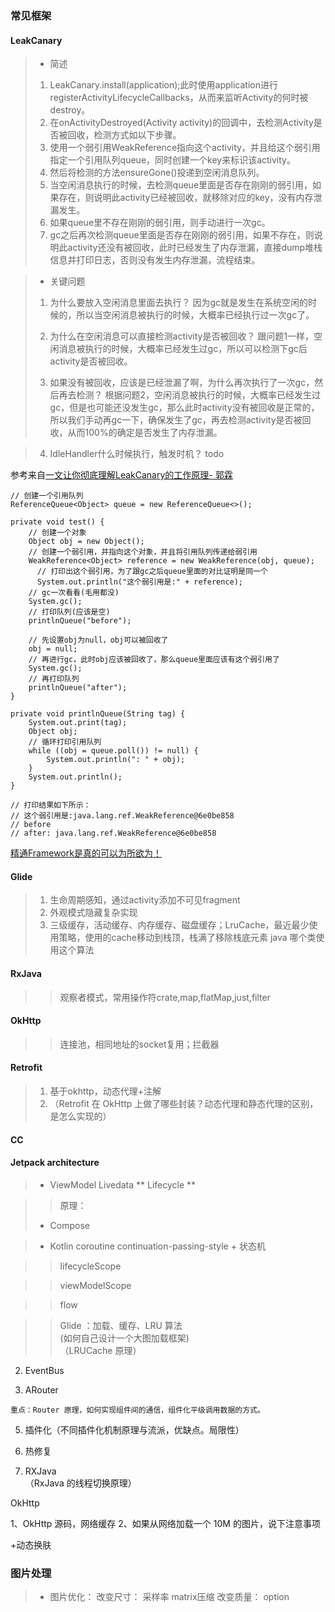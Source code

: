 ### 常见框架



#### LeakCanary

> * 简述
> 1. LeakCanary.install(application);此时使用application进行registerActivityLifecycleCallbacks，从而来监听Activity的何时被destroy。
> 2. 在onActivityDestroyed(Activity activity)的回调中，去检测Activity是否被回收，检测方式如以下步骤。
> 3. 使用一个弱引用WeakReference指向这个activity，并且给这个弱引用指定一个引用队列queue，同时创建一个key来标识该activity。
> 4. 然后将检测的方法ensureGone()投递到空闲消息队列。
> 5. 当空闲消息执行的时候，去检测queue里面是否存在刚刚的弱引用，如果存在，则说明此activity已经被回收，就移除对应的key，没有内存泄漏发生。
> 6. 如果queue里不存在刚刚的弱引用，则手动进行一次gc。
> 7. gc之后再次检测queue里面是否存在刚刚的弱引用，如果不存在，则说明此activity还没有被回收，此时已经发生了内存泄漏，直接dump堆栈信息并打印日志，否则没有发生内存泄漏，流程结束。

> + 关键问题
> 1. 为什么要放入空闲消息里面去执行？
> 因为gc就是发生在系统空闲的时候的，所以当空闲消息被执行的时候，大概率已经执行过一次gc了。
>
> 2. 为什么在空闲消息可以直接检测activity是否被回收？
> 跟问题1一样，空闲消息被执行的时候，大概率已经发生过gc，所以可以检测下gc后activity是否被回收。
>
> 3. 如果没有被回收，应该是已经泄漏了啊，为什么再次执行了一次gc，然后再去检测？
> 根据问题2，空闲消息被执行的时候，大概率已经发生过gc，但是也可能还没发生gc，那么此时activity没有被回收是正常的，所以我们手动再gc一下，确保发生了gc，再去检测activity是否被回收，从而100%的确定是否发生了内存泄漏。

> 4. IdleHandler什么时候执行，触发时机？
> todo
>
 参考来自[一文让你彻底理解LeakCanary的工作原理- 郭霖](https://mp.weixin.qq.com/s?__biz=MzA5MzI3NjE2MA==&mid=2650261737&idx=1&sn=58c7d21cb64da2ce7cd56ae3f840bb85&chksm=88633986bf14b09070c9afee8da0dfe8f59f3ff361d3a243d7c8b2048e191b5414238a4bcf09&scene=27)
```
// 创建一个引用队列
ReferenceQueue<Object> queue = new ReferenceQueue<>();

private void test() {
    // 创建一个对象
    Object obj = new Object();
    // 创建一个弱引用，并指向这个对象，并且将引用队列传递给弱引用
    WeakReference<Object> reference = new WeakReference(obj, queue);
      // 打印出这个弱引用，为了跟gc之后queue里面的对比证明是同一个
      System.out.println("这个弱引用是:" + reference);
    // gc一次看看(毛用都没)
    System.gc();
    // 打印队列(应该是空)
    printlnQueue("before");

    // 先设置obj为null，obj可以被回收了
    obj = null;
    // 再进行gc，此时obj应该被回收了，那么queue里面应该有这个弱引用了
    System.gc();
    // 再打印队列
    printlnQueue("after");
}

private void printlnQueue(String tag) {
    System.out.print(tag);
    Object obj;
    // 循环打印引用队列
    while ((obj = queue.poll()) != null) {
        System.out.println(": " + obj);
    }
    System.out.println();
}

// 打印结果如下所示：
// 这个弱引用是:java.lang.ref.WeakReference@6e0be858
// before
// after: java.lang.ref.WeakReference@6e0be858

```
[精通Framework是真的可以为所欲为！](https://mp.weixin.qq.com/s?__biz=MzA5MzI3NjE2MA==&mid=2650261619&idx=1&sn=94c3d945594794a82c798db338332e9a&chksm=8863391cbf14b00a7c1c78e905e5b75a035132163138f2564aec2777409bbf81aea94117098a&scene=21#wechat_redirect)



#### Glide
> 1. 生命周期感知，通过activity添加不可见fragment
> 2. 外观模式隐藏复杂实现
> 3. 三级缓存，活动缓存、内存缓存、磁盘缓存；LruCache，最近最少使用策略，使用的cache移动到栈顶，栈满了移除栈底元素
java 哪个类使用这个算法



#### RxJava
> > 观察者模式，常用操作符crate,map,flatMap,just,filter



#### OkHttp
> > 连接池，相同地址的socket复用；拦截器



#### Retrofit
> 1. 基于okhttp，动态代理+注解
> 2. （Retrofit 在 OkHttp 上做了哪些封装？动态代理和静态代理的区别，是怎么实现的）



#### CC
>

#### Jetpack architecture
> + ViewModel Livedata
** Lifecycle **

> > 原理：
> + Compose

> + Kotlin coroutine
    continuation-passing-style + 状态机

> > lifecycleScope

> > viewModelScope

> > flow

> > Glide ：加载、缓存、LRU 算法  
(如何自己设计一个大图加载框架)  
（LRUCache 原理）

2. EventBus


4. ARouter

```
重点：Router 原理，如何实现组件间的通信，组件化平级调用数据的方式。
```

5. 插件化（不同插件化机制原理与流派，优缺点。局限性）


6. 热修复

7. RXJava  
（RxJava 的线程切换原理）



OkHttp


1、OkHttp 源码，网络缓存
2、如果从网络加载一个 10M 的图片，说下注意事项

+动态换肤

### 图片处理
> + 图片优化：
     改变尺寸：
        采样率
        matrix压缩
     改变质量：
        option